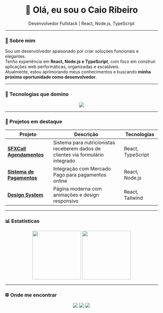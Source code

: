 <h1 align="center">👋 Olá, eu sou o Caio Ribeiro</h1>

<p align="center">
  Desenvolvedor Fullstack | React, Node.js, TypeScript
</p>

---

### 🚀 Sobre mim
Sou um desenvolvedor apaixonado por criar soluções funcionais e elegantes.  
Tenho experiência em **React, Node.js e TypeScript**, com foco em construir aplicações web performáticas, organizadas e escaláveis.  
Atualmente, estou aprimorando meus conhecimentos e buscando **minha próxima oportunidade como desenvolvedor**.

---

### 🧠 Tecnologias que domino
<div align="center">
  <img src="https://skillicons.dev/icons?i=react,typescript,nodejs,express,tailwind,styledcomponents,git,github,vite,vercel" />
</div>

---

### 📂 Projetos em destaque
| Projeto | Descrição | Tecnologias |
|----------|------------|--------------|
| [**SFXCall Agendamentos**](https://github.com/CaioRibeiroDev/sfx-call) | Sistema para nutricionistas receberem dados de clientes via formulário integrado | React, TypeScript |
| [**Sistema de Pagamentos**](https://github.com/CaioRibeiroDev/api-payment-mercadopago) | Integração com Mercado Pago para pagamentos online | React, Node.js |
| [**Design System**](https://github.com/CaioRibeiroDev/design-system) | Página moderna com animações e design responsivo | React, Tailwind |

---

### 📊 Estatísticas
<div align="center">
  <img height="160em" src="https://github-readme-stats.vercel.app/api?caioribeirodev&show_icons=true&theme=tokyonight&hide_title=true"/>
  <img height="160em" src="https://github-readme-stats.vercel.app/api/top-langs/?caioribeirodev&layout=compact&theme=tokyonight"/>
</div>

---

### 🌐 Onde me encontrar
<div align="center">
  <a href="https://instagram.com/caioribeiro.dev" target="_blank"><img src="https://img.shields.io/badge/-Instagram-%23E4405F?style=for-the-badge&logo=instagram&logoColor=white" target="_blank"></a>
  <a href = "mailto:caioribeirodev@gmail.com"><img src="https://img.shields.io/badge/-Gmail-%23333?style=for-the-badge&logo=gmail&logoColor=white" target="_blank"></a>
  <a href="https://www.linkedin.com/in/caioribeirodev" target="_blank"><img src="https://img.shields.io/badge/-LinkedIn-%230077B5?style=for-the-badge&logo=linkedin&logoColor=white" target="_blank"></a> 
</div>


<!--  <div style="display: inline_block;"><br>
 <img align="center" alt="caioribeirodev-JS" height="30" width="40" src="https://cdn.jsdelivr.net/gh/devicons/devicon/icons/javascript/javascript-original.svg">
 <img align="center" alt="caioribeirodev-TS" height="30" width="40" src="https://cdn.jsdelivr.net/gh/devicons/devicon/icons/typescript/typescript-original.svg">
 <img align="center" alt="caioribeirodev-REACT" height="30" width="40" src="https://cdn.jsdelivr.net/gh/devicons/devicon/icons/react/react-original.svg">
 <img align="center" alt="caioribeirodev-NODE" height="30" width="40" src="https://cdn.jsdelivr.net/gh/devicons/devicon/icons/nodejs/nodejs-original.svg">
 <img align="center" alt="caioribeirodev-HTML5" height="30" width="40" src="https://cdn.jsdelivr.net/gh/devicons/devicon/icons/html5/html5-original.svg" />
 <img align="center" alt="caioribeirodev-CSS3" height="30" width="40" src="https://cdn.jsdelivr.net/gh/devicons/devicon/icons/css3/css3-original.svg">
 <img align="center" alt="caioribeirodev-DOCKER" height="30" width="40" src="https://cdn.jsdelivr.net/gh/devicons/devicon/icons/docker/docker-original.svg">
 <img align="center" alt="caioribeirodev-MYSQL" height="30" width="40" src="https://cdn.jsdelivr.net/gh/devicons/devicon/icons/mysql/mysql-original.svg">
</div> -->
  
<!--  ![Snake animation](https://github.com/CaioRibeiroDev/CaioRibeiroDev/blob/output/github-contribution-grid-snake.svg) -->
